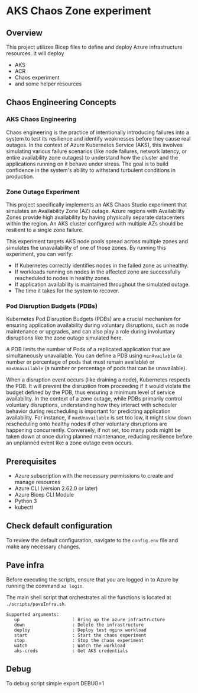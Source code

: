 # AKS Chaos Zone experiment

## Overview

This project utilizes Bicep files to define and deploy Azure infrastructure resources. It will deploy
* AKS
* ACR
* Chaos experiment
* and some helper resources
## Chaos Engineering Concepts

### AKS Chaos Engineering

Chaos engineering is the practice of intentionally introducing failures into a system to test its resilience and identify weaknesses before they cause real outages. In the context of Azure Kubernetes Service (AKS), this involves simulating various failure scenarios (like node failures, network latency, or entire availability zone outages) to understand how the cluster and the applications running on it behave under stress. The goal is to build confidence in the system's ability to withstand turbulent conditions in production.

### Zone Outage Experiment

This project specifically implements an AKS Chaos Studio experiment that simulates an Availability Zone (AZ) outage. Azure regions with Availability Zones provide high availability by having physically separate datacenters within the region. An AKS cluster configured with multiple AZs should be resilient to a single zone failure.

This experiment targets AKS node pools spread across multiple zones and simulates the unavailability of one of those zones. By running this experiment, you can verify:
* If Kubernetes correctly identifies nodes in the failed zone as unhealthy.
* If workloads running on nodes in the affected zone are successfully rescheduled to nodes in healthy zones.
* If application availability is maintained throughout the simulated outage.
* The time it takes for the system to recover.

### Pod Disruption Budgets (PDBs)

Kubernetes Pod Disruption Budgets (PDBs) are a crucial mechanism for ensuring application availability during voluntary disruptions, such as node maintenance or upgrades, and can also play a role during involuntary disruptions like the zone outage simulated here.

A PDB limits the number of Pods of a replicated application that are simultaneously unavailable. You can define a PDB using `minAvailable` (a number or percentage of pods that must remain available) or `maxUnavailable` (a number or percentage of pods that can be unavailable).

When a disruption event occurs (like draining a node), Kubernetes respects the PDB. It will prevent the disruption from proceeding if it would violate the budget defined by the PDB, thus ensuring a minimum level of service availability. In the context of a zone outage, while PDBs primarily control voluntary disruptions, understanding how they interact with scheduler behavior during rescheduling is important for predicting application availability. For instance, if `maxUnavailable` is set too low, it might slow down rescheduling onto healthy nodes if other voluntary disruptions are happening concurrently. Conversely, if not set, too many pods might be taken down at once during planned maintenance, reducing resilience before an unplanned event like a zone outage even occurs.


## Prerequisites

* Azure subscription with the necessary permissions to create and manage resources
* Azure CLI (version 2.62.0 or later)
* Azure Bicep CLI Module
* Python 3
* kubectl

## Check default configuration

To review the default configuration, navigate to the `config.env` file and make any necessary changes.

## Pave infra

Before executing the scripts, ensure that you are logged in to Azure by running the command `az login`.

The main shell script that orchestrates all the functions is located at `./scripts/paveInfra.sh`.

```
Supported arguments:
   up                    : Bring up the azure infrastructure
   down                  : Delete the infrastructure
   deploy                : Deploy test nginx workload
   start                 : Start the chaos experiment
   stop                  : Stop the chaos experiment
   watch                 : Watch the workload
   aks-creds             : Get AKS credentials
```

## Debug

To debug script simple export DEBUG=1